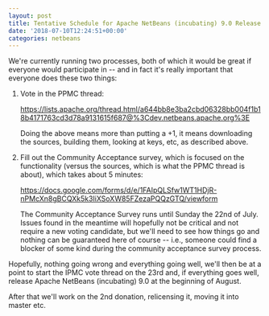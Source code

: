 ```yaml
---
layout: post
title: Tentative Schedule for Apache NetBeans (incubating) 9.0 Release
date: '2018-07-10T12:24:51+00:00'
categories: netbeans
---
```

<p>We're currently running two processes, both of which it would be great if everyone would participate in -- and in fact it's really important that everyone does these two things:</p>

<ol>

<li>Vote in the PPMC thread:

<p><a href="https://lists.apache.org/thread.html/a644bb8e3ba2cbd06328bb004f1b18b4171763cd3d78a9131615f687@%3Cdev.netbeans.apache.org%3E">https://lists.apache.org/thread.html/a644bb8e3ba2cbd06328bb004f1b18b4171763cd3d78a9131615f687@%3Cdev.netbeans.apache.org%3E</a></p>

<p>Doing the above means more than putting a +1, it means downloading the sources, building them, looking at keys, etc, as described above.</p></li>

<li>Fill out the Community Acceptance survey, which is focused on the functionality (versus the sources, which is what the PPMC thread is about), which takes about 5 minutes:

<p><a href="https://docs.google.com/forms/d/e/1FAIpQLSfw1WT1HDjR-nPMcXn8gBCQXk5k3IiXSoXW85FZezaPQQzGTQ/viewform">https://docs.google.com/forms/d/e/1FAIpQLSfw1WT1HDjR-nPMcXn8gBCQXk5k3IiXSoXW85FZezaPQQzGTQ/viewform
</a></p>

<p>The Community Acceptance Survey runs until Sunday the 22nd of July. Issues found in the meantime will hopefully not be critical and not require a new voting candidate, but we'll need to see how things go and nothing can be guaranteed here of course -- i.e., someone could find a blocker of some kind during the community acceptance survey process.</p></li>

</ol>

<p>Hopefully, nothing going wrong and everything going well, we'll then be at a point to start the IPMC vote thread on the 23rd and, if everything goes well, release Apache NetBeans (incubating) 9.0 at the beginning of August.</p>

<p>After that we'll work on the 2nd donation, relicensing it, moving it into master etc.</p>
